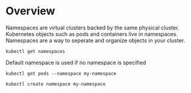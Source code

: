 # Overview

Namespaces are virtual clusters backed by the same physical cluster. Kubernetes objects such as pods and containers
live in namespaces. Namespaces are a way to seperate and organize objects in your cluster.


```kubectl get namespaces```

Default namespace is used if no namespace is specified

```kubectl get pods --namespace my-namespace```

```kubectl create namespace my-namespace```
